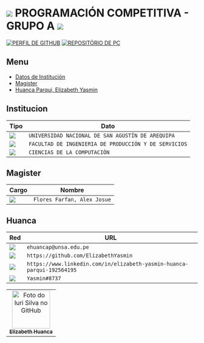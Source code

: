 
 # <img src="https://img.shields.io/badge/C%2B%2B-00599C?style=for-the-badge&logo=c%2B%2B&logoColor=white" /> PROGRAMACIÓN COMPETITIVA - GRUPO A <img src="https://img.shields.io/badge/C%2B%2B-00599C?style=for-the-badge&logo=c%2B%2B&logoColor=white" />

[![PERFIL DE GITHUB](https://img.shields.io/badge/usuario%20de%20github%20-%23323330.svg?&style=for-the-badge&logo=perfil&logoColor=black&color=FF0080)](https://github.com/ElizabethYasmin)
[![REPOSITÓRIO DE PC](https://img.shields.io/badge/reposit%C3%B3rio%20de%20PC%20-%23323330.svg?&style=for-the-badge&logo=reposit%C3%B3rio&logoColor=black&color=8000FF)](https://github.com/ElizabethYasmin/PC)


## Menu
- [Datos de Institución](#Institucion)
- [Magister](#Magister)
- [Huanca Parqui, Elizabeth Yasmin](#Huanca)


## Institucion


Tipo | Dato
------------ | -------------
<img src="https://img.shields.io/badge/universidad%20-%23323330.svg?&style=for-the-badge&logo=badges&logoColor=black&color=0000FF" /> | `UNIVERSIDAD NACIONAL DE SAN AGUSTÍN DE AREQUIPA`
<img src="https://img.shields.io/badge/facultad%20-%23323330.svg?&style=for-the-badge&logo=cards%20estrelas&logoColor=black&color=7289DA" /> | `FACULTAD DE INGENIERIA DE PRODUCCIÓN Y DE SERVICIOS`
<img src="https://img.shields.io/badge/escuela%20-%23323330.svg?&style=for-the-badge&logo=cards%20estrelas&logoColor=black&color=00FFFF" /> | `CIENCIAS DE LA COMPUTACIÓN`

## Magister

Cargo | Nombre
------------ | -------------
<img src="https://img.shields.io/badge/Magister%20-%23323330.svg?&style=for-the-badge&logo=cards%20estrelas&logoColor=black&color=FFFF00" /> | `Flores Farfan, Alex Josue`


## Huanca

Red | URL
------------ | -------------
<img src="https://img.shields.io/badge/Gmail-D14836?style=for-the-badge&logo=gmail&logoColor=white" /> | `ehuancap@unsa.edu.pe`
<img src="https://img.shields.io/badge/GitHub-100000?style=for-the-badge&logo=github&logoColor=white" /> | `https://github.com/ElizabethYasmin`
<img src="https://img.shields.io/badge/LinkedIn-0077B5?style=for-the-badge&logo=linkedin&logoColor=white" /> | `https://www.linkedin.com/in/elizabeth-yasmin-huanca-parqui-192564195`
<img src="https://img.shields.io/badge/discord-7289DA?style=for-the-badge&logo=discord&logoColor=white" />  | `Yasmin#8737`

<table>
  <tr>
    <td align="center">
      <a href="#">
        <img src="https://avatars.githubusercontent.com/u/62725994?v=4" width="100px;" alt="Foto do Iuri Silva no GitHub"/><br>
        <sub>
          <b>Elizabeth Huanca</b>
        </sub>
      </a>
    </td>
  </tr>
</table>
